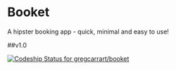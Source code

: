 # Booket

A hipster booking app - quick, minimal and easy to use!

##v1.0

[ ![Codeship Status for gregcarrart/booket](https://codeship.com/projects/686ad710-f906-0132-9f8e-3a92bb520805/status?branch=master)](https://codeship.com/projects/86774)